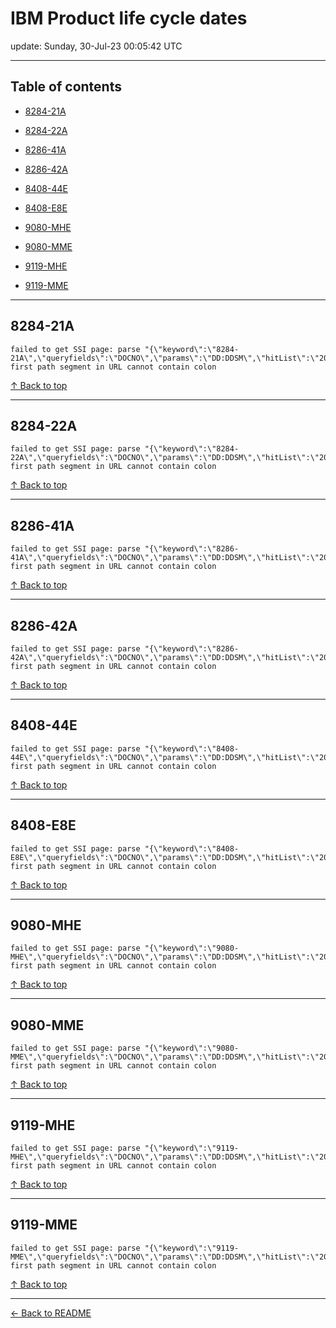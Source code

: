 # IBM Product life cycle dates

update: Sunday, 30-Jul-23 00:05:42 UTC

---

## Table of contents


- [8284-21A](#8284-21a)

- [8284-22A](#8284-22a)

- [8286-41A](#8286-41a)

- [8286-42A](#8286-42a)

- [8408-44E](#8408-44e)

- [8408-E8E](#8408-e8e)

- [9080-MHE](#9080-mhe)

- [9080-MME](#9080-mme)

- [9119-MHE](#9119-mhe)

- [9119-MME](#9119-mme)


---





## 8284-21A

```
failed to get SSI page: parse "{\"keyword\":\"8284-21A\",\"queryfields\":\"DOCNO\",\"params\":\"DD:DDSM\",\"hitList\":\"20\",\"country\":\"ASP:TW\",\"fr\":\"0\",\"mppefsrt\":\"2\"}": first path segment in URL cannot contain colon
```



[↑ Back to top](#table-of-contents)

---





## 8284-22A

```
failed to get SSI page: parse "{\"keyword\":\"8284-22A\",\"queryfields\":\"DOCNO\",\"params\":\"DD:DDSM\",\"hitList\":\"20\",\"country\":\"ASP:TW\",\"fr\":\"0\",\"mppefsrt\":\"2\"}": first path segment in URL cannot contain colon
```



[↑ Back to top](#table-of-contents)

---





## 8286-41A

```
failed to get SSI page: parse "{\"keyword\":\"8286-41A\",\"queryfields\":\"DOCNO\",\"params\":\"DD:DDSM\",\"hitList\":\"20\",\"country\":\"ASP:TW\",\"fr\":\"0\",\"mppefsrt\":\"2\"}": first path segment in URL cannot contain colon
```



[↑ Back to top](#table-of-contents)

---





## 8286-42A

```
failed to get SSI page: parse "{\"keyword\":\"8286-42A\",\"queryfields\":\"DOCNO\",\"params\":\"DD:DDSM\",\"hitList\":\"20\",\"country\":\"ASP:TW\",\"fr\":\"0\",\"mppefsrt\":\"2\"}": first path segment in URL cannot contain colon
```



[↑ Back to top](#table-of-contents)

---





## 8408-44E

```
failed to get SSI page: parse "{\"keyword\":\"8408-44E\",\"queryfields\":\"DOCNO\",\"params\":\"DD:DDSM\",\"hitList\":\"20\",\"country\":\"ASP:TW\",\"fr\":\"0\",\"mppefsrt\":\"2\"}": first path segment in URL cannot contain colon
```



[↑ Back to top](#table-of-contents)

---





## 8408-E8E

```
failed to get SSI page: parse "{\"keyword\":\"8408-E8E\",\"queryfields\":\"DOCNO\",\"params\":\"DD:DDSM\",\"hitList\":\"20\",\"country\":\"ASP:TW\",\"fr\":\"0\",\"mppefsrt\":\"2\"}": first path segment in URL cannot contain colon
```



[↑ Back to top](#table-of-contents)

---





## 9080-MHE

```
failed to get SSI page: parse "{\"keyword\":\"9080-MHE\",\"queryfields\":\"DOCNO\",\"params\":\"DD:DDSM\",\"hitList\":\"20\",\"country\":\"ASP:TW\",\"fr\":\"0\",\"mppefsrt\":\"2\"}": first path segment in URL cannot contain colon
```



[↑ Back to top](#table-of-contents)

---





## 9080-MME

```
failed to get SSI page: parse "{\"keyword\":\"9080-MME\",\"queryfields\":\"DOCNO\",\"params\":\"DD:DDSM\",\"hitList\":\"20\",\"country\":\"ASP:TW\",\"fr\":\"0\",\"mppefsrt\":\"2\"}": first path segment in URL cannot contain colon
```



[↑ Back to top](#table-of-contents)

---





## 9119-MHE

```
failed to get SSI page: parse "{\"keyword\":\"9119-MHE\",\"queryfields\":\"DOCNO\",\"params\":\"DD:DDSM\",\"hitList\":\"20\",\"country\":\"ASP:TW\",\"fr\":\"0\",\"mppefsrt\":\"2\"}": first path segment in URL cannot contain colon
```



[↑ Back to top](#table-of-contents)

---





## 9119-MME

```
failed to get SSI page: parse "{\"keyword\":\"9119-MME\",\"queryfields\":\"DOCNO\",\"params\":\"DD:DDSM\",\"hitList\":\"20\",\"country\":\"ASP:TW\",\"fr\":\"0\",\"mppefsrt\":\"2\"}": first path segment in URL cannot contain colon
```



[↑ Back to top](#table-of-contents)

---



[← Back to README](./README.md)